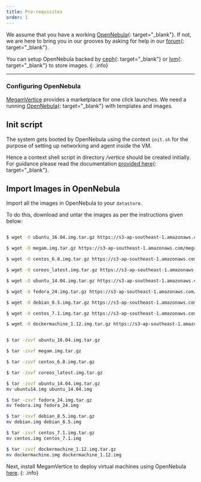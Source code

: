 ```yaml
---
title: Pre-requisites
order: 1
---
```


We assume that you have a working [OpenNebula](https://opennebula.org){: target="_blank"}. If not, we are here to bring you in our grooves by asking for help in our [forum](https://forum.megam.io){: target="_blank"}.

You can setup OpenNebula backed by [ceph](http://ceph.com){: target="_blank"} or [lvm](https://wiki.ubuntu.com/Lvm){: target="_blank"} to store images.
{: .info}

---

### Configuring OpenNebula

[MegamVertice](/) provides a marketplace for one click launches.  We need a running [OpenNebula](http://opennebula.org){: target="_blank"} with templates and images.


## Init script

The system gets booted by OpenNebula using the context `init.sh` for the purpose of setting up networking and agent inside the VM.

Hence a context shell script in directory */vertice* should be created initially. For guidance please read  the documentation [provided here](https://github.com/megamsys/gitpackager/blob/master/support/README.md){: target="_blank"}.


## Import Images in OpenNebula

Import all the images in OpenNebula to your `datastore`.

To do this, download  and untar the images as per the instructions given below:

~~~bash

$ wget -O ubuntu_16.04.img.tar.gz https://s3-ap-southeast-1.amazonaws.com/megampub/iso/ubuntu_16.04.tar.gz

$ wget -O megam.img.tar.gz https://s3-ap-southeast-1.amazonaws.com/megampub/iso/megam.tar.gz

$ wget -O centos_6.8.img.tar.gz https://s3-ap-southeast-1.amazonaws.com/megampub/iso/centos_6.8.tar.gz

$ wget -O coreos_latest.img.tar.gz https://s3-ap-southeast-1.amazonaws.com/megampub/iso/coreos_latest.tar.gz

$ wget -O ubuntu_14.04.img.tar.gz https://s3-ap-southeast-1.amazonaws.com/megampub/iso/ubuntu14.tar.gz

$ wget -O fedora_24.img.tar.gz https://s3-ap-southeast-1.amazonaws.com/megampub/iso/fedora.tar.gz

$ wget -O debian_8.5.img.tar.gz https://s3-ap-southeast-1.amazonaws.com/megampub/iso/debian.tar.gz

$ wget -O centos_7.1.img.tar.gz https://s3-ap-southeast-1.amazonaws.com/megampub/iso/centos.tar.gz

$ wget -O dockermachine_1.12.img.tar.gz https://s3-ap-southeast-1.amazonaws.com/megampub/iso/dockermachine.tar.gz


$ tar -zxvf ubuntu_16.04.img.tar.gz

$ tar -zxvf megam.img.tar.gz

$ tar -zxvf centos_6.8.img.tar.gz

$ tar -zxvf coreos_latest.img.tar.gz

$ tar -zxvf ubuntu_14.04.img.tar.gz
mv ubuntu14.img ubuntu_14.04.img

$ tar -zxvf fedora_24.img.tar.gz
mv fedora.img fedora_24.img

$ tar -zxvf debian_8.5.img.tar.gz
mv debian.img debian_8.5.img

$ tar -zxvf centos_7.1.img.tar.gz
mv centos.img centos_7.1.img

$ tar -zxvf dockermachine_1.12.img.tar.gz
mv dockermachine.img dockermachine_1.12.img

~~~

Next, install MegamVertice to deploy virtual machines using OpenNebula [here](/installation/vertice/).
{: .info}
